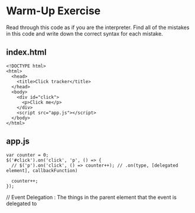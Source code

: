 # Warm-Up Exercise
Read through this code as if you are the interpreter. Find all of the mistakes in this code and write down the correct syntax for each mistake.

## index.html

```
<!DOCTYPE html>
<html>
  <head>
    <title>Click tracker</title>
  </head>
  <body>
    <div id="click">
      <p>Click me</p>
    </div>
    <script src="app.js"></script>
  </body>
</html>
```

## app.js

```
var counter = 0;
$('#click').on('click', 'p', () => {
  // $('p').on('click', () => counter++); // .on(type, [delegated element], callbackFunction)
  
  counter++;
});
```
// Event Delegation : The things in the parent element that the event is delegated to
